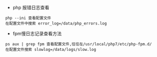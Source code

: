 - php 报错日志查看
```
php --ini 查看配置文件
在配置文件中搜索 error_log=/data/php_errors.log
```
- fpm慢日志记录查看方法 
```
ps aux | grep fpm 查看配置文件,往往在/usr/local/php7/etc/php-fpm.d/
在配置文件搜索 slowlog=/data/logs/slow.log
```
